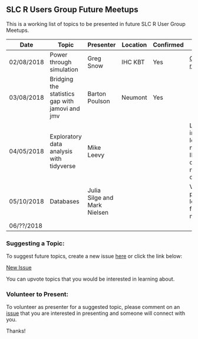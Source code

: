 ## SLC R Users Group Future Meetups
This is a working list of topics to be presented in future SLC R User Group Meetups.

|Date|Topic|Presenter|Location|Confirmed|Notes|
|---|---|---|---|---|---|
|02/08/2018|Power through simulation|Greg Snow|IHC KBT|Yes|[GitHub repo](https://github.com/slc-rug/2018-02-power-simulation)|
|03/08/2018|Bridging the statistics gap with jamovi and jmv|Barton Poulson|Neumont|Yes|   |
|04/05/2018|Exploratory data analysis with tidyverse|Mike Leevy|   |   |Looking into IHC location near IMC, date may change|
|05/10/2018|Databases|Julia Silge and Mark Nielsen|   |   |Venifi is potential location for this meetup|
|06/??/2018| | | | | |

### Suggesting a Topic:
To suggest future topics, create a new issue [here](https://github.com/slc-rug/future-meetups/issues) or click the link below:

[New Issue](https://github.com/slc-rug/future-meetups/issues/new)

You can upvote topics that you would be interested in learning about.

### Volunteer to Present:
To volunteer as presenter for a suggested topic, please comment on an [issue](https://github.com/slc-rug/future-meetups/issues) that you are interested in presenting and someone will connect with you.

Thanks!
